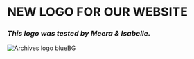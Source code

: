 # **NEW LOGO FOR OUR WEBSITE** 
### *This logo was tested by Meera & Isabelle.*







![Archives logo blueBG](https://user-images.githubusercontent.com/102576723/169010454-87c65240-238f-408c-abc1-8dccc0bf283a.svg)

